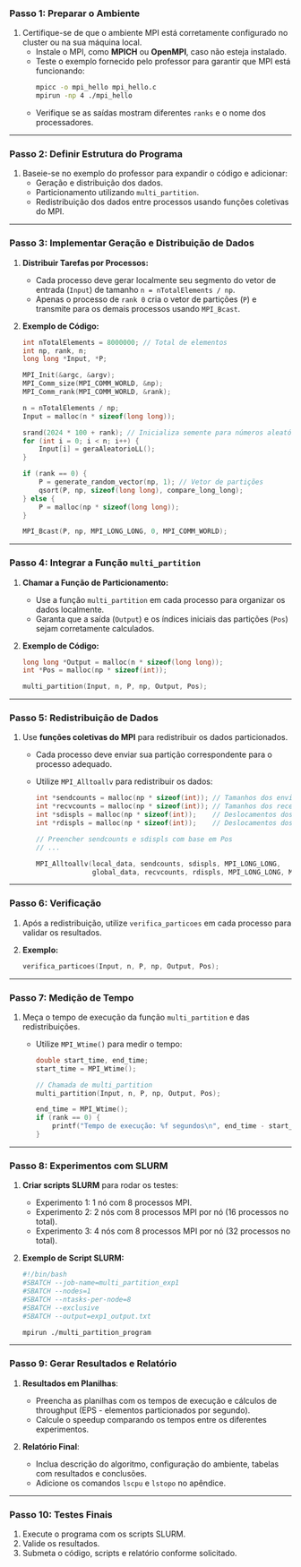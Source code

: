 ### Passo 1: **Preparar o Ambiente**

1. Certifique-se de que o ambiente MPI está corretamente configurado no cluster ou na sua máquina local.
   - Instale o MPI, como **MPICH** ou **OpenMPI**, caso não esteja instalado.
   - Teste o exemplo fornecido pelo professor para garantir que MPI está funcionando:
     ```bash
     mpicc -o mpi_hello mpi_hello.c
     mpirun -np 4 ./mpi_hello
     ```
   - Verifique se as saídas mostram diferentes `ranks` e o nome dos processadores.

---

### Passo 2: **Definir Estrutura do Programa**

1. Baseie-se no exemplo do professor para expandir o código e adicionar:
   - Geração e distribuição dos dados.
   - Particionamento utilizando `multi_partition`.
   - Redistribuição dos dados entre processos usando funções coletivas do MPI.

---

### Passo 3: **Implementar Geração e Distribuição de Dados**

1. **Distribuir Tarefas por Processos:**

   - Cada processo deve gerar localmente seu segmento do vetor de entrada (`Input`) de tamanho `n = nTotalElements / np`.
   - Apenas o processo de `rank 0` cria o vetor de partições (`P`) e transmite para os demais processos usando `MPI_Bcast`.

2. **Exemplo de Código:**

   ```c
   int nTotalElements = 8000000; // Total de elementos
   int np, rank, n;
   long long *Input, *P;

   MPI_Init(&argc, &argv);
   MPI_Comm_size(MPI_COMM_WORLD, &np);
   MPI_Comm_rank(MPI_COMM_WORLD, &rank);

   n = nTotalElements / np;
   Input = malloc(n * sizeof(long long));

   srand(2024 * 100 + rank); // Inicializa semente para números aleatórios
   for (int i = 0; i < n; i++) {
       Input[i] = geraAleatorioLL();
   }

   if (rank == 0) {
       P = generate_random_vector(np, 1); // Vetor de partições
       qsort(P, np, sizeof(long long), compare_long_long);
   } else {
       P = malloc(np * sizeof(long long));
   }

   MPI_Bcast(P, np, MPI_LONG_LONG, 0, MPI_COMM_WORLD);
   ```

---

### Passo 4: **Integrar a Função `multi_partition`**

1. **Chamar a Função de Particionamento:**

   - Use a função `multi_partition` em cada processo para organizar os dados localmente.
   - Garanta que a saída (`Output`) e os índices iniciais das partições (`Pos`) sejam corretamente calculados.

2. **Exemplo de Código:**

   ```c
   long long *Output = malloc(n * sizeof(long long));
   int *Pos = malloc(np * sizeof(int));

   multi_partition(Input, n, P, np, Output, Pos);
   ```

---

### Passo 5: **Redistribuição de Dados**

1. Use **funções coletivas do MPI** para redistribuir os dados particionados.

   - Cada processo deve enviar sua partição correspondente para o processo adequado.
   - Utilize `MPI_Alltoallv` para redistribuir os dados:

     ```c
     int *sendcounts = malloc(np * sizeof(int)); // Tamanhos dos envios
     int *recvcounts = malloc(np * sizeof(int)); // Tamanhos dos recebimentos
     int *sdispls = malloc(np * sizeof(int));    // Deslocamentos dos envios
     int *rdispls = malloc(np * sizeof(int));    // Deslocamentos dos recebimentos

     // Preencher sendcounts e sdispls com base em Pos
     // ...

     MPI_Alltoallv(local_data, sendcounts, sdispls, MPI_LONG_LONG,
                   global_data, recvcounts, rdispls, MPI_LONG_LONG, MPI_COMM_WORLD);
     ```

---

### Passo 6: **Verificação**

1. Após a redistribuição, utilize `verifica_particoes` em cada processo para validar os resultados.

2. **Exemplo:**
   ```c
   verifica_particoes(Input, n, P, np, Output, Pos);
   ```

---

### Passo 7: **Medição de Tempo**

1. Meça o tempo de execução da função `multi_partition` e das redistribuições.

   - Utilize `MPI_Wtime()` para medir o tempo:

     ```c
     double start_time, end_time;
     start_time = MPI_Wtime();

     // Chamada de multi_partition
     multi_partition(Input, n, P, np, Output, Pos);

     end_time = MPI_Wtime();
     if (rank == 0) {
         printf("Tempo de execução: %f segundos\n", end_time - start_time);
     }
     ```

---

### Passo 8: **Experimentos com SLURM**

1. **Criar scripts SLURM** para rodar os testes:

   - Experimento 1: 1 nó com 8 processos MPI.
   - Experimento 2: 2 nós com 8 processos MPI por nó (16 processos no total).
   - Experimento 3: 4 nós com 8 processos MPI por nó (32 processos no total).

2. **Exemplo de Script SLURM:**

   ```bash
   #!/bin/bash
   #SBATCH --job-name=multi_partition_exp1
   #SBATCH --nodes=1
   #SBATCH --ntasks-per-node=8
   #SBATCH --exclusive
   #SBATCH --output=exp1_output.txt

   mpirun ./multi_partition_program
   ```

---

### Passo 9: **Gerar Resultados e Relatório**

1. **Resultados em Planilhas**:

   - Preencha as planilhas com os tempos de execução e cálculos de throughput (EPS - elementos particionados por segundo).
   - Calcule o speedup comparando os tempos entre os diferentes experimentos.

2. **Relatório Final**:
   - Inclua descrição do algoritmo, configuração do ambiente, tabelas com resultados e conclusões.
   - Adicione os comandos `lscpu` e `lstopo` no apêndice.

---

### Passo 10: **Testes Finais**

1. Execute o programa com os scripts SLURM.
2. Valide os resultados.
3. Submeta o código, scripts e relatório conforme solicitado.
